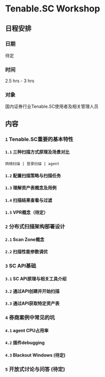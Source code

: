 # Tenable.SC Workshop

## 日程安排

### 日期

待定

### 时间

2.5 hrs - 3 hrs

### 对象
国内证券行业Tenable.SC使用者及相关管理人员

## 内容

### `1` Tenable.SC重要的基本特性

#### `1.1` 三种扫描方式原理及场景对比

`网络扫描 | 登录扫描 | agent`

#### `1.2` 配置扫描策略与扫描任务

#### `1.3` 理解资产表概念及用例

#### `1.4` 扫描结果查看与过滤

#### `1.5` VPR概念（待定）

### `2` 分布式扫描架构部署设计

#### `2.1` Scan Zone概念

#### `2.2` 扫描性能参数调优

### `3` SC API基础

#### `3.1` SC API原理与相关工具介绍

#### `3.2` 通过API创建并开始扫描

#### `3.3` 通过API获取特定资产表

### `4` 券商案例中常见的坑

#### `4.1` agent CPU占用率

#### `4.2` 插件debugging

#### `4.3` Blackout Windows (待定)

### `5` 开放式讨论与问答 (待定)
